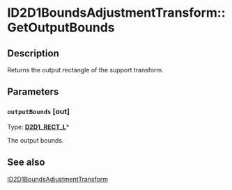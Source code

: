 # ID2D1BoundsAdjustmentTransform::GetOutputBounds

## Description

Returns the output rectangle of the support transform.

## Parameters

### `outputBounds` [out]

Type: **[D2D1_RECT_L](https://learn.microsoft.com/previous-versions/windows/desktop/legacy/hh847950(v=vs.85))***

The output bounds.

## See also

[ID2D1BoundsAdjustmentTransform](https://learn.microsoft.com/windows/desktop/api/d2d1effectauthor/nn-d2d1effectauthor-id2d1boundsadjustmenttransform)